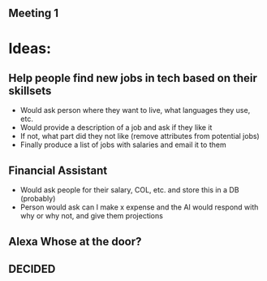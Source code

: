 ## Meeting 1 

# Ideas:

## Help people find new jobs in tech based on their skillsets

+ Would ask person where they want to live, what languages they use, etc.
+ Would provide a description of a job and ask if they like it
+ If not, what part did they not like (remove attributes from potential jobs)
+ Finally produce a list of jobs with salaries and email it to them

## Financial Assistant

+ Would ask people for their salary, COL, etc. and store this in a DB (probably)
+ Person would ask can I make x expense and the AI would respond with why or why not, and give them projections 

## Alexa Whose at the door? 

## DECIDED 
